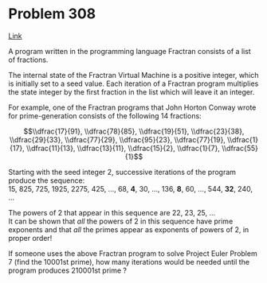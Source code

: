 # Problem 308

[Link](https://projecteuler.net/problem=308)

A program written in the programming language Fractran consists of a list of fractions.

The internal state of the Fractran Virtual Machine is a positive integer, which is initially set to a seed value. Each iteration of a Fractran program multiplies the state integer by the first fraction in the list which will leave it an integer.

For example, one of the Fractran programs that John Horton Conway wrote for prime-generation consists of the following 14 fractions:

$$\\dfrac{17}{91}, \\dfrac{78}{85}, \\dfrac{19}{51}, \\dfrac{23}{38}, \\dfrac{29}{33}, \\dfrac{77}{29}, \\dfrac{95}{23}, \\dfrac{77}{19}, \\dfrac{1}{17}, \\dfrac{11}{13}, \\dfrac{13}{11}, \\dfrac{15}{2}, \\dfrac{1}{7}, \\dfrac{55}{1}$$

Starting with the seed integer 2, successive iterations of the program produce the sequence:  
15, 825, 725, 1925, 2275, 425, ..., 68, **4**, 30, ..., 136, **8**, 60, ..., 544, **32**, 240, ...

The powers of 2 that appear in this sequence are 22, 23, 25, ...  
It can be shown that *all* the powers of 2 in this sequence have prime exponents and that *all* the primes appear as exponents of powers of 2, in proper order!

If someone uses the above Fractran program to solve Project Euler Problem 7 (find the 10001st prime), how many iterations would be needed until the program produces 210001st prime ?